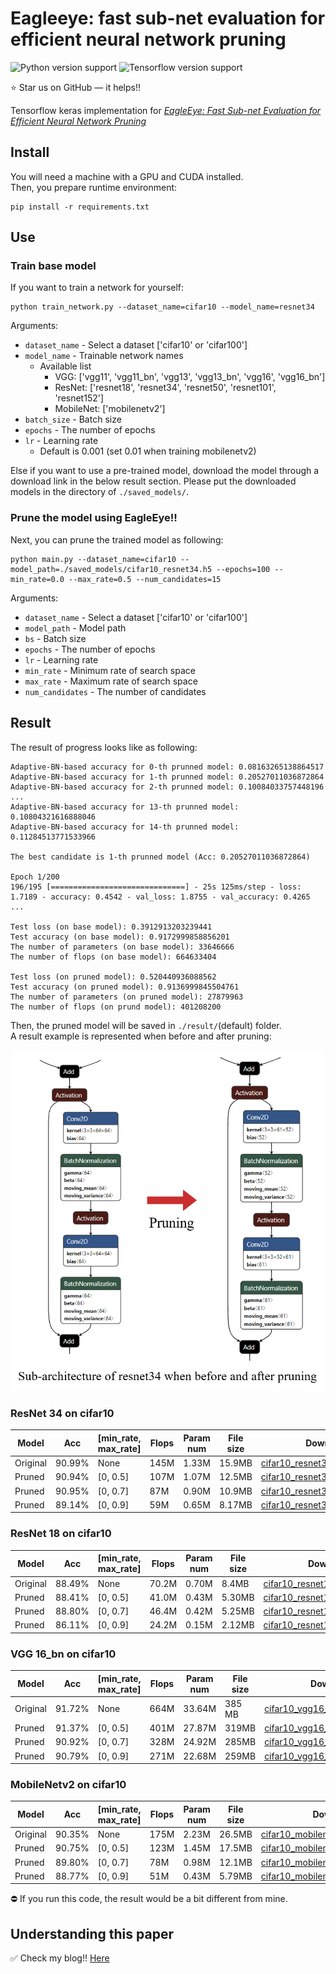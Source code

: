 # Eagleeye: fast sub-net evaluation for efficient neural network pruning


![Python version support](https://img.shields.io/badge/python-3.6-blue.svg)
![Tensorflow version support](https://img.shields.io/badge/tensorflow-2.3.0-red.svg)

:star: Star us on GitHub — it helps!!


Tensorflow keras implementation for *[EagleEye: Fast Sub-net Evaluation for Efficient Neural Network Pruning](https://arxiv.org/abs/2007.02491)*

## Install

You will need a machine with a GPU and CUDA installed.  
Then, you prepare runtime environment:

   ```shell
   pip install -r requirements.txt
   ```

## Use

### Train base model

If you want to train a network for yourself:

   ```shell
   python train_network.py --dataset_name=cifar10 --model_name=resnet34
   ```

Arguments:

- `dataset_name` - Select a dataset ['cifar10' or 'cifar100']
- `model_name` - Trainable network names
   - Available list
      - VGG: ['vgg11', 'vgg11_bn', 'vgg13', 'vgg13_bn', 'vgg16', 'vgg16_bn']
      - ResNet: ['resnet18', 'resnet34', 'resnet50', 'resnet101', 'resnet152']
      - MobileNet: ['mobilenetv2']
- `batch_size` - Batch size
- `epochs` - The number of epochs
- `lr` - Learning rate
   - Default is 0.001 (set 0.01 when training mobilenetv2)

Else if you want to use a pre-trained model, download the model through a download link in the below result section.
Please put the downloaded models in the directory of `./saved_models/`.


### Prune the model using EagleEye!!

Next, you can prune the trained model as following:

   ```shell
   python main.py --dataset_name=cifar10 --model_path=./saved_models/cifar10_resnet34.h5 --epochs=100 --min_rate=0.0 --max_rate=0.5 --num_candidates=15
   ```

Arguments:

- `dataset_name` - Select a dataset ['cifar10' or 'cifar100']
- `model_path` - Model path
- `bs` - Batch size
- `epochs` - The number of epochs
- `lr` - Learning rate
- `min_rate` - Minimum rate of search space
- `max_rate` - Maximum rate of search space
- `num_candidates` - The number of candidates


## Result

The result of progress looks like as following:
```
Adaptive-BN-based accuracy for 0-th prunned model: 0.08163265138864517
Adaptive-BN-based accuracy for 1-th prunned model: 0.20527011036872864
Adaptive-BN-based accuracy for 2-th prunned model: 0.10084033757448196
...
Adaptive-BN-based accuracy for 13-th prunned model: 0.10804321616888046
Adaptive-BN-based accuracy for 14-th prunned model: 0.11284513771533966

The best candidate is 1-th prunned model (Acc: 0.20527011036872864)

Epoch 1/200
196/195 [==============================] - 25s 125ms/step - loss: 1.7189 - accuracy: 0.4542 - val_loss: 1.8755 - val_accuracy: 0.4265
...

Test loss (on base model): 0.3912913203239441
Test accuracy (on base model): 0.9172999858856201
The number of parameters (on base model): 33646666
The number of flops (on base model): 664633404

Test loss (on pruned model): 0.520440936088562
Test accuracy (on pruned model): 0.9136999845504761
The number of parameters (on pruned model): 27879963
The number of flops (on prund model): 401208200
```

Then, the pruned model will be saved in `./result/`(default) folder.  
A result example is represented when before and after pruning:

<img src="./assets/fig1.png" alt="drawing" width="550"/>


### ResNet 34 on cifar10

|Model|Acc|[min_rate, max_rate]|Flops|Param num|File size|Download|
|-----|---|--------------------|-----|---------|---------|--------|
|Original|90.99%|None|145M|1.33M|15.9MB|[cifar10_resnet34.h5](https://drive.google.com/file/d/1SLqkXqImSIFBFEB_GRH7KGDxjojouqGD/view?usp=sharing)|
|Pruned|90.94%|[0, 0.5]|107M|1.07M|12.5MB|[cifar10_resnet34_pruned0.5.h5](https://drive.google.com/file/d/1GuJAHrrWb_aa3DA4POhum562prSUWN9K/view?usp=sharing)|
|Pruned|90.95%|[0, 0.7]|87M|0.90M|10.9MB|[cifar10_resnet34_pruned0.7.h5](https://drive.google.com/file/d/1aC-vINStAd1H5jwMlGS9GVwfpH18Kf9U/view?usp=sharings)|
|Pruned|89.14%|[0, 0.9]|59M|0.65M|8.17MB|[cifar10_resnet34_pruned0.9.h5](https://drive.google.com/file/d/1BUf_ml56DQG9k4AdD4Kfgm1LE2fuis-G/view?usp=sharing)|

### ResNet 18 on cifar10

|Model|Acc|[min_rate, max_rate]|Flops|Param num|File size|Download|
|-----|---|--------------------|-----|---------|---------|--------|
|Original|88.49%|None|70.2M|0.70M|8.4MB|[cifar10_resnet18.h5](https://drive.google.com/file/d/16mKwg1doK1fD6TlKWWxFZcke3Iov4hYk/view?usp=sharing)|
|Pruned|88.41%|[0, 0.5]|41.0M|0.43M|5.30MB|[cifar10_resnet18_pruned0.5.h5](https://drive.google.com/file/d/1qzEb1OtlU0-G6tJT6Dv9KF6zSdRxfg6F/view?usp=sharing)|
|Pruned|88.80%|[0, 0.7]|46.4M|0.42M|5.25MB|[cifar10_resnet18_pruned0.7.h5](https://drive.google.com/file/d/1Ly-iB_hTf8oK8U75yZa_jX7l14xHrT--/view?usp=sharing)|
|Pruned|86.11%|[0, 0.9]|24.2M|0.15M|2.12MB|[cifar10_resnet18_pruned0.9.h5](https://drive.google.com/file/d/1CWosBFFYoZrWt5-nTVk711kMzkoU0q4Q/view?usp=sharing)|


### VGG 16_bn on cifar10

|Model|Acc|[min_rate, max_rate]|Flops|Param num|File size|Download|
|-----|---|--------------------|-----|---------|---------|--------|
|Original|91.72%|None|664M|33.64M|385 MB|[cifar10_vgg16_bn.h5](https://drive.google.com/file/d/1zivoy2hB7_8bBFqN9fqDcOQQQ4LDwaMa/view?usp=sharing)|
|Pruned|91.37%|[0, 0.5]|401M|27.87M|319MB|[cifar10_vgg16_bn_pruned0.5.h5](https://drive.google.com/file/d/1rLVbvRqheHEtQLpkJSErIoYUK28_BTlC/view?usp=sharing)|
|Pruned|90.92%|[0, 0.7]|328M|24.92M|285MB|[cifar10_vgg16_bn_pruned0.7.h5](https://drive.google.com/file/d/1WA0o_JrMtSYaqIJaBVCjRKuASkXxm66s/view?usp=sharing)|
|Pruned|90.79%|[0, 0.9]|271M|22.68M|259MB|[cifar10_vgg16_bn_pruned0.9.h5](https://drive.google.com/file/d/1WQk_AwWNLBBcYgqrEknC2xyr_qQP_bYF/view?usp=sharing)|

### MobileNetv2 on cifar10

|Model|Acc|[min_rate, max_rate]|Flops|Param num|File size|Download|
|-----|---|--------------------|-----|---------|---------|--------|
|Original|90.35%|None|175M|2.23M|26.5MB|[cifar10_mobilenetv2_bn.h5](https://drive.google.com/file/d/1P2nPGcc9ur9LRzQB-9xAfpmDiES8_dYt/view?usp=sharing)|
|Pruned|90.75%|[0, 0.5]|123M|1.45M|17.5MB|[cifar10_mobilenetv2_pruned0.5.h5](https://drive.google.com/file/d/1MkTQ4P7qYyNV1maI4p_ZT0pjj4AWaOGn/view?usp=sharing)|
|Pruned|89.80%|[0, 0.7]|78M|0.98M|12.1MB|[cifar10_mobilenetv2_pruned0.7.h5](https://drive.google.com/file/d/1VxE2Zn8ZeZSxfZlCdYhV2Prfqrr4Ou4t/view?usp=sharing)|
|Pruned|88.77%|[0, 0.9]|51M|0.43M|5.79MB|[cifar10_mobilenetv2_pruned0.9.h5](https://drive.google.com/file/d/1431GLHt76ty7xsA6wkuVVAWWTd_-6z7M/view?usp=sharing)|


:no_entry: If you run this code, the result would be a bit different from mine.


## Understanding this paper

:white_check_mark: Check my blog!!
[Here](https://da2so.github.io/2020-10-25-EagleEye_Fast_Sub_net_Evaluation_for_Efficient_Neur_Network_Pruning/)